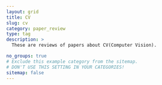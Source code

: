 ```yaml
---
layout: grid
title: CV
slug: cv
category: paper_review
type: tag
description: >
  These are reviews of papers about CV(Computer Vision).

no_groups: true
# Exclude this example category from the sitemap.
# DON'T USE THIS SETTING IN YOUR CATEGORIES!
sitemap: false
---
```


